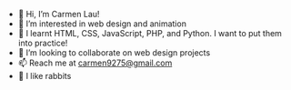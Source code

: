 - 👋 Hi, I’m Carmen Lau!
- 👀 I’m interested in web design and animation
- 🌱 I learnt HTML, CSS, JavaScript, PHP, and Python. I want to put them into practice!
- 💞️ I’m looking to collaborate on web design projects 
- 📫 Reach me at carmen9275@gmail.com
- :rabbit: I like rabbits

<!---
carmensyl/carmensyl is a ✨ special ✨ repository because its `README.md` (this file) appears on your GitHub profile.
You can click the Preview link to take a look at your changes.
--->
